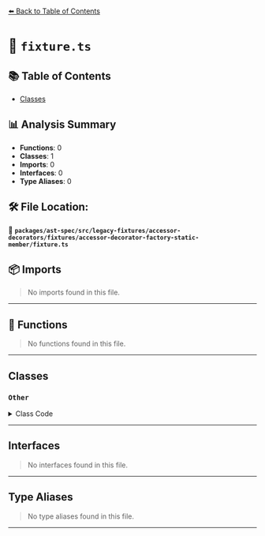 [⬅️ Back to Table of Contents](../../../../../../../index.md)

# 📄 `fixture.ts`

## 📚 Table of Contents

- [Classes](#classes)

## 📊 Analysis Summary

- **Functions**: 0
- **Classes**: 1
- **Imports**: 0
- **Interfaces**: 0
- **Type Aliases**: 0

## 🛠️ File Location:
📂 **`packages/ast-spec/src/legacy-fixtures/accessor-decorators/fixtures/accessor-decorator-factory-static-member/fixture.ts`**

## 📦 Imports

> No imports found in this file.


---

## 🔧 Functions

> No functions found in this file.


---

## Classes

### `Other`

<details><summary>Class Code</summary>

```ts
class Other {
  @foo({ baz: true })
  static get bar() {
    return this._bar;
  }
}
```
</details>


---

## Interfaces

> No interfaces found in this file.


---

## Type Aliases

> No type aliases found in this file.


---